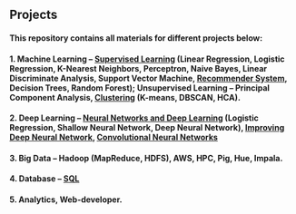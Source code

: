 ## Projects

#### This repository contains all materials for different projects below:
#### 1. Machine Learning – [Supervised Learning](https://github.com/rzhang0715/Projects/blob/master/Find_Donors_for_Charity/find_donors.ipynb) (Linear Regression, Logistic Regression, K-Nearest Neighbors, Perceptron, Naive Bayes, Linear Discriminate Analysis, Support Vector Machine, [Recommender System](https://github.com/rzhang0715/Projects/blob/master/Recommender%20System/Recommender%20System.ipynb), Decision Trees, Random Forest); Unsupervised Learning – Principal Component Analysis, [Clustering](https://github.com/rzhang0715/Projects/tree/master/Clustering_Algortihms) (K-means, DBSCAN, HCA).
#### 2. Deep Learning – [Neural Networks and Deep Learning](https://github.com/rzhang0715/Projects/tree/master/Neural_Networks/Neural_Networks_And_Deep_Learning) (Logistic Regression, Shallow Neural Network, Deep Neural Network), [Improving Deep Neural Network](https://github.com/rzhang0715/Projects/tree/master/Neural_Networks/Improving_Deep_Neural_Network), [Convolutional Neural Networks](https://github.com/rzhang0715/Projects/tree/master/Neural_Networks/Convolutional%20Neural%20Networks)
#### 3. Big Data – Hadoop (MapReduce, HDFS), AWS, HPC, Pig, Hue, Impala. 
#### 4. Database – [SQL](https://github.com/rzhang0715/Data-Science/tree/master/Database-SQL) 
#### 5. Analytics, Web-developer.
